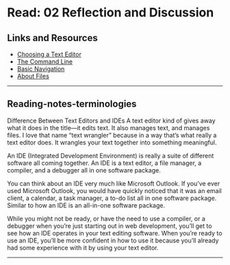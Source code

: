 # Read: 02 Reflection and Discussion

## Links and Resources

- [Choosing a Text Editor](chrome-extension://efaidnbmnnnibpcajpcglclefindmkaj/https://codefellows.github.io/code-102-guide/curriculum/class-02/Choosing-A-Text-Editor--The-Older-Coder.pdf)
- [The Command Line](https://ryanstutorials.net/linuxtutorial/commandline.php)
- [Basic Navigation](https://ryanstutorials.net/linuxtutorial/navigation.php)
- [About Files](https://ryanstutorials.net/linuxtutorial/aboutfiles.php)

<hr>

## Reading-notes-terminologies
Difference Between Text Editors and IDEs
A text editor kind of gives away what it does in the title—it edits text. It also manages text, and manages files. I love that name “text wrangler” because in a way that’s what really a text editor does. It wrangles your text together into something meaningful.

An IDE (Integrated Development Environment) is really a suite of different software all coming together. An IDE is a text editor, a file manager, a compiler, and a debugger all in one software package.

You can think about an IDE very much like Microsoft Outlook. If you’ve ever used Microsoft Outlook, you would have quickly noticed that it was an email client, a calendar, a task manager, a to-do list all in one software package. Similar to how an IDE is an all-in-one software package.

While you might not be ready, or have the need to use a compiler, or a debugger when you’re just starting out in web development, you’ll get to see how an IDE operates in your text editing software. When you’re ready to use an IDE, you’ll be more confident in how to use it because you’ll already had some experience with it by using your text editor.

<hr>
